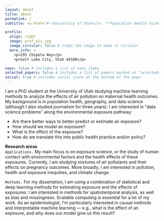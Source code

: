 ```yaml
---
layout: about
title: about
permalink: /
subtitle: <a href='#'>University of Utah</a>. **Population Health Sciences** | Obstetrics & Gynecology | School of the Environment, Society & Sustainability

profile:
  align: right
  image: prof_pic.jpg
  image_circular: false # crops the image to make it circular
  more_info: >
    <p>295 Chipeta Way</p>
    <p>Salt Lake City, Utah 84108</p>

news: false # includes a list of news items
selected_papers: false # includes a list of papers marked as "selected={true}"
social: true # includes social icons at the bottom of the page
---
```


I am a PhD student at the University of Utah studying machine learning methods to analyze the effects of air pollution on maternal health outcomes. My background is in population health, geography, and data science (although I also studied journalism for three years). I am interested in "data science problems" along the environmental exposure pathway:
* Are there better ways to better predict or estimate an exposure?
* How should we model an exposure?
* What is the effect of the exposure?
* How do we translate this into public health practice and/or policy?

**Research areas**  
`Applications.` My main focus is on exposure science, or the study of human contact with environmental factors and the health effects of these exposures. Currently, I am studying mixtures of air pollutants and their effects on pregnancy outcomes. More broadly, I am interested in pollution, health and exposure inequities, and climate change.

`Methods.` For my dissertation, I am using a combination of statistical and deep learning methods for estimating exposure and the effects of exposures. I am interested in methods for spatiotemporal analysis, as well as bias and missingness. Scalable computing is essential for a lot of my work. As an epidemiologist, I'm particularly interested in causal methods and interpretable machine learning — e.g., what is the effect of an exposure, and why does our model give us this result?
